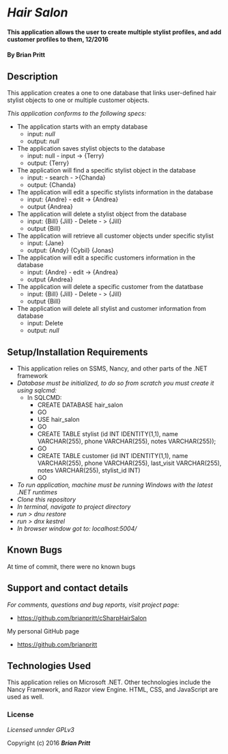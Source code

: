# _Hair Salon_

#### This application allows the user to create multiple stylist profiles, and add customer profiles to them, 12/2016

#### By **Brian Pritt**

## Description

This application creates a one to one database that links user-defined hair stylist objects to one or multiple customer objects.

_This application conforms to the following specs:_
* The application starts with an empty database
  * input: _null_
  * output: _null_
* The application saves stylist objects to the database
  * input: null - input -> {Terry}
  * output: {Terry}
* The application will find a specific stylist object in the database
  * input: - search - >{Chanda}
  * output: {Chanda}
* The application will edit a specific stylists information in the database
  * input: {Andre} - edit -> {Andrea}
  * output {Andrea}
* The application will delete a stylist object from the database
  * input: {Bill} {Jill} - Delete - > {Jill}
  * output {Bill}
* The application will retrieve all customer objects under specific stylist
  * input: {Jane}
  * output: {Andy} {Cybil} {Jonas}
* The application will edit a specific customers information in the database
  * input: {Andre} - edit -> {Andrea}
  * output {Andrea}
* The application will delete a specific customer from the datatbase
  * input: {Bill} {Jill} - Delete - > {Jill}
  * output {Bill}
* The application will delete all stylist and customer information from database
  * input: Delete
  * output: _null_

## Setup/Installation Requirements

* This application relies on SSMS, Nancy, and other parts of the .NET framework
* _Database must be initialized, to do so from scratch you must create it using sqlcmd:_
  * In SQLCMD:
    * CREATE DATABASE hair_salon
    * GO
    * USE hair_salon
    * GO
    * CREATE TABLE stylist (id INT IDENTITY(1,1), name VARCHAR(255), phone VARCHAR(255), notes VARCHAR(255));
    * GO
    * CREATE TABLE customer (id INT IDENTITY(1,1), name VARCHAR(255), phone VARCHAR(255), last_visit VARCHAR(255), notes VARCHAR(255), stylist_id INT)
    * GO
* _To run application, machine must be running Windows with the latest .NET runtimes_
* _Clone this repository_
* _In terminal, navigate to project directory_
* _run > dnu restore_
* _run > dnx kestrel_
* _In browser window got to: localhost:5004/_


## Known Bugs

At time of commit, there were no known bugs

## Support and contact details

_For comments, questions and bug reports, visit project page:_
* https://github.com/brianpritt/cSharpHairSalon

My personal GitHub page
* https://github.com/brianpritt

## Technologies Used

This application relies on Microsoft .NET.  Other technologies include the Nancy Framework, and Razor view Engine.  HTML, CSS, and JavaScript are used as well.

### License

*Licensed unnder GPLv3*

Copyright (c) 2016 **_Brian Pritt_**
